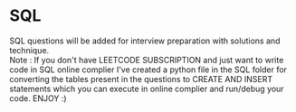 # SQL
SQL questions will be added for interview preparation with solutions and technique.<br />
Note : If you don't have LEETCODE SUBSCRIPTION and just want to write code in SQL online complier I've created a python file in the SQL folder for converting the tables present in the questions to CREATE AND INSERT statements which you can execute in online complier and run/debug your code.
ENJOY :)
